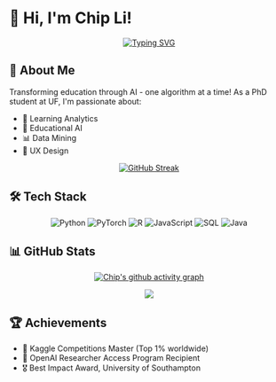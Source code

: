 # 👋 Hi, I'm Chip Li! 

<div align="center">
  
[![Typing SVG](https://readme-typing-svg.herokuapp.com?font=Fira+Code&pause=1000&color=2D9EF7&center=true&vCenter=true&width=435&lines=PhD+Student+%40+University+of+Florida;AI+%26+Education+Enthusiast;Making+Learning+Smarter+with+AI)](https://git.io/typing-svg)

</div>

## 🧠 About Me

Transforming education through AI - one algorithm at a time! As a PhD student at UF, I'm passionate about:
- 🎯 Learning Analytics
- 🤖 Educational AI
- 📊 Data Mining
- 🎨 UX Design

<div align="center">
  
[![GitHub Streak](https://github-readme-streak-stats.herokuapp.com/?user=hichipli&theme=tokyonight)](https://git.io/streak-stats)

</div>

## 🛠️ Tech Stack

<div align="center">

![Python](https://img.shields.io/badge/Python-3776AB?style=for-the-badge&logo=python&logoColor=white)
![PyTorch](https://img.shields.io/badge/PyTorch-%23EE4C2C.svg?style=for-the-badge&logo=PyTorch&logoColor=white)
![R](https://img.shields.io/badge/R-276DC3?style=for-the-badge&logo=r&logoColor=white)
![JavaScript](https://img.shields.io/badge/JavaScript-F7DF1E?style=for-the-badge&logo=javascript&logoColor=black)
![SQL](https://img.shields.io/badge/SQL-4479A1?style=for-the-badge&logo=mysql&logoColor=white)
![Java](https://img.shields.io/badge/Java-ED8B00?style=for-the-badge&logo=openjdk&logoColor=white)

</div>

## 📊 GitHub Stats

<div align="center">
  
[![Chip's github activity graph](https://github-readme-activity-graph.vercel.app/graph?username=hichipli&theme=tokyo-night&hide_border=true)](https://github.com/ashutosh00710/github-readme-activity-graph)

<!-- [![trophy](https://github-profile-trophy.vercel.app/?username=hichipli&theme=tokyonight&column=7&margin-w=15&margin-h=15)](https://github.com/ryo-ma/github-profile-trophy) -->

<img src="https://github-contribution-stats.vercel.app/api/?username=hichipli&theme=dark" />

</div>

## 🏆 Achievements
- 🥇 Kaggle Competitions Master (Top 1% worldwide)
- 🏅 OpenAI Researcher Access Program Recipient
- 🎖️ Best Impact Award, University of Southampton
